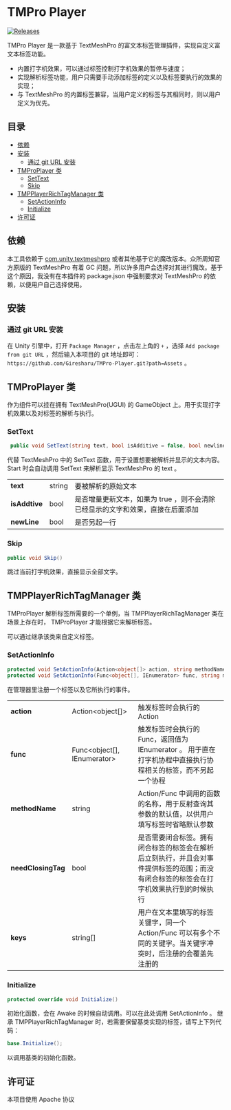 TMPro Player
===
[![Releases](https://img.shields.io/github/v/release/Giresharu/TMPro-Player.svg)](https://github.com/Giresharu/TMPro-Player/releases/tag/1.0.0)

TMPro Player 是一款基于 TextMeshPro 的富文本标签管理插件，实现自定义富文本标签功能。

* 内置打字机效果，可以通过标签控制打字机效果的暂停与速度；
* 实现解析标签功能，用户只需要手动添加标签的定义以及标签要执行的效果的实现；
* 与 TextMeshPro 的内置标签兼容，当用户定义的标签与其相同时，则以用户定义为优先。

## 目录

- [依赖](#依赖)
- [安装](#安装)
  - [通过 git URL 安装](#通过-git-url-安装)
- [TMProPlayer 类](#tmproplayer-类)
  - [SetText](#settext)
  - [Skip](#skip)
- [TMPPlayerRichTagManager 类](#tmpplayerrichtagmanager-类)
  - [SetActionInfo](#setactioninfo)
  - [Initialize](#initialize)
- [许可证](#许可证)


依赖
---
本工具依赖于 [com.unity.textmeshpro](https://docs.unity3d.com/Packages/com.unity.textmeshpro@3.0/manual/index.html) 或者其他基于它的魔改版本。众所周知官方原版的 TextMeshPro 有着 GC 问题，所以许多用户会选择对其进行魔改。基于这个原因，我没有在本插件的 package.json 中强制要求对 TextMeshPro 的依赖，以便用户自己选择使用。

安装
---

### 通过 git URL 安装

在 Unity 引擎中，打开 `Package Manager` ，点击左上角的 `+` ，选择 `Add package from git URL` ，然后输入本项目的 git 地址即可： 
`https://github.com/Giresharu/TMPro-Player.git?path=Assets` 。


TMProPlayer 类
---

作为组件可以挂在拥有 TextMeshPro(UGUI) 的 GameObject 上。用于实现打字机效果以及对标签的解析与执行。

### SetText

```cs
 public void SetText(string text, bool isAdditive = false, bool newline = false)
```

代替 TextMeshPro 中的 SetText 函数，用于设置想要被解析并显示的文本内容。Start 时会自动调用 SetText 来解析显示 TextMeshPro 的 text 。

|    | ||
|--------------|-----|-----------|
| **text**   | string | 要被解析的原始文本                                  |
| **isAddtive**   | bool   | 是否增量更新文本，如果为 true ，则不会清除已经显示的文字和效果，直接在后面添加 |
| **newLine**   | bool   | 是否另起一行                                     |


### Skip
```cs
public void Skip()
```
跳过当前打字机效果，直接显示全部文字。

TMPPlayerRichTagManager 类
---

TMProPlayer 解析标签所需要的一个单例，当 TMPPlayerRichTagManager 类在场景上存在时， TMProPlayer 才能根据它来解析标签。

可以通过继承该类来自定义标签。

### SetActionInfo

```cs
protected void SetActionInfo(Action<object[]> action, string methodName, bool needClosingTag, params string[] keys)
protected void SetActionInfo(Func<object[], IEnumerator> func, string methodName, bool needClosingTag, params string[] keys)
```

在管理器里注册一个标签以及它所执行的事件。

|    | ||
|--------------|-----|-----------|
|**action**  | Action<object[]> | 触发标签时会执行的 Action                                  |
|**func**    | Func<object[], IEnumerator> | 触发标签时会执行的 Func，返回值为 IEnumerator 。 用于直在打字机协程中直接执行协程相关的标签，而不另起一个协程|                                |
|**methodName**| string   | Action/Func 中调用的函数的名称，用于反射查询其参数的默认值，以供用户填写标签时省略默认参数 |
| **needClosingTag**       | bool   | 是否需要闭合标签。拥有闭合标签的标签会在解析后立刻执行，并且会对事件提供标签的范围；而没有闭合标签的标签会在打字机效果执行到的时候执行  |
| **keys** |string[]|用户在文本里填写的标签关键字，同一个 Action/Func 可以有多个不同的关键字。当关键字冲突时，后注册的会覆盖先注册的|

### Initialize
```cs
protected override void Initialize()
```
初始化函数，会在 Awake 的时候自动调用。可以在此处调用 SetActionInfo 。
继承 TMPPlayerRichTagManager 时，若需要保留基类实现的标签，请写上下列代码：
```cs
base.Initialize();
```
以调用基类的初始化函数。


许可证
---

本项目使用 Apache 协议

